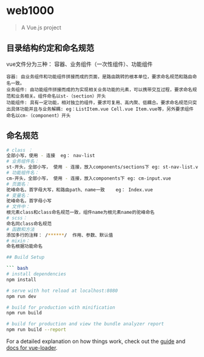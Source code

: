 # web1000

> A Vue.js project

## 目录结构约定和命名规范
vue文件分为三种： 容器、业务组件（一次性组件）、功能组件

	容器: 由业务组件和功能组件拼接而成的页面，是路由跳转的根本单位，要求命名规范和路由命名一致。
	业务组件: 由功能组件拼接而成的为实现相关业务功能的元素，可以携带交互过程，要求命名规范和业务相关。组件命名以st-（section）开头
	功能组件: 具有一定功能，相对独立的组件，要求可复用、高内聚、低耦合。要求命名规范只突出具体功能并且与业务解耦: eg：ListItem.vue Cell.vue Item.vue等，另外要求组件命名以cm-（component）开头

## 命名规范
``` bash
# class ： 
全部小写，使用 - 连接  eg： nav-list
# 业务组件名： 
st-开头，全部小写， 使用 - 连接，放入components/sections下 eg: st-nav-list.vue
# 功能祖件名： 
cm-开头，全部小写， 使用 - 连接，放入components下 eg: cm-input.vue
# 页面名： 
驼峰命名，首字母大写，和路由path、name一致    eg： Index.vue
# 变量名： 
驼峰命名，首字母小写     
# 文件中： 
根元素class和class命名规范一致，组件name为根元素name的驼峰命名
# scss： 
命名同class命名规范
# 函数和方法 
添加多行的注释： /******/  作用、参数、默认值
# mixin： 
命名根据功能命名

## Build Setup

``` bash
# install dependencies
npm install

# serve with hot reload at localhost:8080
npm run dev

# build for production with minification
npm run build

# build for production and view the bundle analyzer report
npm run build --report
```

For a detailed explanation on how things work, check out the [guide](http://vuejs-templates.github.io/webpack/) and [docs for vue-loader](http://vuejs.github.io/vue-loader).

